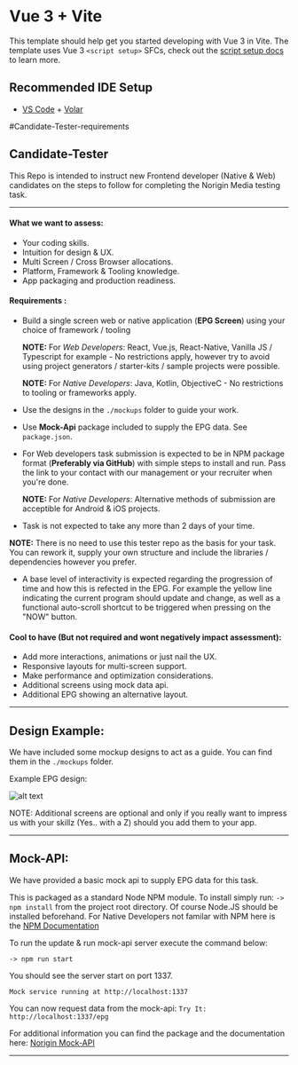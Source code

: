 # Vue 3 + Vite

This template should help get you started developing with Vue 3 in Vite. The template uses Vue 3 `<script setup>` SFCs, check out the [script setup docs](https://v3.vuejs.org/api/sfc-script-setup.html#sfc-script-setup) to learn more.

## Recommended IDE Setup

- [VS Code](https://code.visualstudio.com/) + [Volar](https://marketplace.visualstudio.com/items?itemName=Vue.volar)

#Candidate-Tester-requirements

## Candidate-Tester

This Repo is intended to instruct new Frontend developer (Native & Web) candidates on the steps to follow for completing the Norigin Media testing task.

---

#### What we want to assess:

- Your coding skills.
- Intuition for design & UX.
- Multi Screen / Cross Browser allocations.
- Platform, Framework & Tooling knowledge.
- App packaging and production readiness.

#### Requirements :

- Build a single screen web or native application (**EPG Screen**) using your choice of framework / tooling

  **NOTE:** For _Web Developers_: React, Vue.js, React-Native, Vanilla JS / Typescript for example - No restrictions apply, however try to avoid using project generators / starter-kits / sample projects were possible.

  **NOTE:** For _Native Developers_: Java, Kotlin, ObjectiveC - No restrictions to tooling or frameworks apply.

- Use the designs in the `./mockups` folder to guide your work.
- Use **Mock-Api** package included to supply the EPG data. See `package.json`.
- For Web developers task submission is expected to be in NPM package format (**Preferably via GitHub**) with simple steps to install and run. Pass the link to your contact with our management or your recruiter when you're done.

  **NOTE:** For _Native Developers_: Alternative methods of submission are acceptible for Android & iOS projects.

- Task is not expected to take any more than 2 days of your time.

**NOTE:** There is no need to use this tester repo as the basis for your task. You can rework it, supply your own structure and include the libraries / dependencies however you prefer.

- A base level of interactivity is expected regarding the progression of time and how this is refected in the EPG. For example the yellow line indicating the current program should update and change, as well as a functional auto-scroll shortcut to be triggered when pressing on the "NOW" button.

#### Cool to have (But not required and wont negatively impact assessment):

- Add more interactions, animations or just nail the UX.
- Responsive layouts for multi-screen support.
- Make performance and optimization considerations.
- Additional screens using mock data api.
- Additional EPG showing an alternative layout.

---

## Design Example:

We have included some mockup designs to act as a guide. You can find them in the `./mockups` folder.

Example EPG design:

![alt text](https://raw.githubusercontent.com/NoriginMedia/candidate-tester/master/mockups/EPG_small.png "Logo Title Text 1")

NOTE: Additional screens are optional and only if you really want to impress us with your skillz (Yes.. with a Z) should you add them to your app.

---

## Mock-API:

We have provided a basic mock api to supply EPG data for this task.

This is packaged as a standard Node NPM module. To install simply run: `-> npm install` from the project root directory.
Of course Node.JS should be installed beforehand. For Native Developers not familar with NPM here is the [NPM Documentation](https://docs.npmjs.com/getting-started/installing-node)

To run the update & run mock-api server execute the command below:

```
-> npm run start
```

You should see the server start on port 1337.

```
Mock service running at http://localhost:1337
```

You can now request data from the mock-api:
`Try It: http://localhost:1337/epg`

For additional information you can find the package and the documentation here: [Norigin Mock-API](https://github.com/NoriginMedia/mock-api/tree/cloudberry)

---

